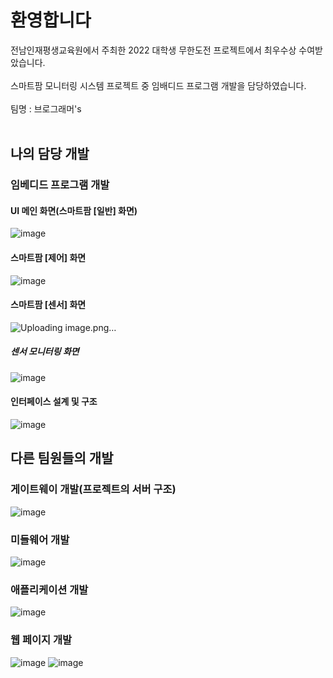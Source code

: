 # 환영합니다
전남인재평생교육원에서 주최한 2022 대학생 무한도전 프로젝트에서 최우수상 수여받았습니다.<br/><br/>
스마트팜 모니터링 시스템 프로젝트 중 임배디드 프로그램 개발을 담당하였습니다.<br/><br/>
팀명 : 브로그래머's<br/><br/>

## 나의 담당 개발

### 임베디드 프로그램 개발
#### UI 메인 화면(스마트팜 [일반] 화면)
![image](https://github.com/dontoong/smart_farm/assets/106039761/55bd0da6-cd59-475c-ae5b-e07f483c5689)

#### 스마트팜 [제어] 화면
![image](https://github.com/dontoong/smart_farm/assets/106039761/1a6b6baf-8984-403f-821b-d11da0787d34)

#### 스마트팜 [센서] 화면
![Uploading image.png…]()

##### 센서 모니터링 화면
![image](https://github.com/dontoong/smart_farm/assets/106039761/09394f89-d5a6-4b9d-80e8-977a0ab017f7)

#### 인터페이스 설계 및 구조
![image](https://github.com/dontoong/smart_farm/assets/106039761/8abe8687-9861-4373-8784-40da4acda4b7)

## 다른 팀원들의 개발

### 게이트웨이 개발(프로젝트의 서버 구조)
![image](https://github.com/dontoong/smart_farm/assets/106039761/7e69a84f-95a1-475e-992d-bb982dcdf20d)

### 미들웨어 개발
![image](https://github.com/dontoong/smart_farm/assets/106039761/9cf48542-5f36-4836-8a2e-80b8b3f4b2a8)

### 애플리케이션 개발
![image](https://github.com/dontoong/smart_farm/assets/106039761/64f284f1-193d-4b49-b7cc-02ef9154c249)

### 웹 페이지 개발
![image](https://github.com/dontoong/smart_farm/assets/106039761/5b15319a-673d-4ef7-b65d-b9be06d92136)
![image](https://github.com/dontoong/smart_farm/assets/106039761/8d5a3122-60c8-4e19-a69d-22c218bbd84e)
